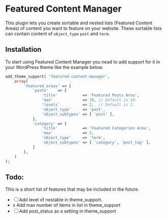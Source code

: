 # Featured Content Manager

This plugin lets you create sortable and nested lists (Featured Content Areas) of content you want to feature on your website. These sortable lists can contain content of ```object_type``` ```post``` and ```term```.

## Installation

To start using Featured Content Manager you nead to add support for it in your WordPress theme like the example below.

```php
add_theme_support( 'featured-content-manager',
	array(
		'featured_areas' => [
			'posts'    => [
				'title'           => 'Featured Posts Area',
				'max'             => 10, // Default is 10.
				'levels'          => 2,  // Default is 1.
				'object_type'     => 'post',
				'object_subtypes' => [ 'post' ],
			],
			'category' => [
				'title'           => 'Featured Categories Area',
				'max'             => 5,
				'object_type'     => 'term',
				'object_subtypes' => [ 'category', 'post_tag' ],
			]
		],
	)
);
```

## Todo:

This is a short list of features that may be included in the future.

* ☐ Add level of nestable in theme_support.
* x Add max number of items in list in theme_support
* ☐ Add post_status as a setting in theme_support
